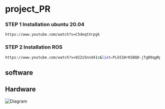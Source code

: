 # project_PR

### STEP 1 Installation ubuntu 20.04

```bash
https://www.youtube.com/watch?v=C5deqtXrpgk
```

### STEP 2 Installation ROS
```bash
https://www.youtube.com/watch?v=92Zz5nnd41c&list=PLk51HrKSBQ8-jTgD0qgRp1vmQeVSJ5SQC&index=2
```
## software
## Hardware

![Diagram](https://github.com/liza10263/project_PR/assets/129593656/5d3a92c5-6225-4ff8-aa45-bf42b91016bb)
